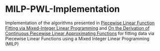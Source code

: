 # MILP-PWL-Implementation

Implementation of the algorithms presented in [Piecewise Linear Function Fitting via Mixed-Integer Linear Programming](https://doi.org/10.1287/ijoc.2019.0890) and [On the Derivation of Continuous Piecewise Linear Approximating Functions](https://pubsonline.informs.org/doi/10.1287/ijoc.2019.0949) for fitting data via Piecewise Linear Functions using a Mixed Integer Linear Programming (MILP)
